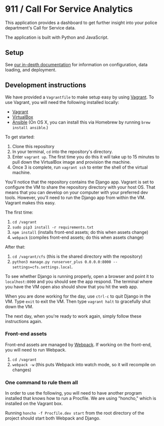 # 911 / Call For Service Analytics 

This application provides a dashboard to get further insight into your police 
department's Call for Service data.

The application is built with Python and JavaScript.

## Setup

See [our in-depth documentation](/docs/src/index.md) for information on
configuration, data loading, and deployment.

## Development instructions

We have provided a `Vagrantfile` to make setup easy by using 
[Vagrant](https://www.vagrantup.com). To use Vagrant, you will need the 
following installed locally:

* [Vagrant](https://www.vagrantup.com)
* [VirtualBox](https://www.virtualbox.org)
* [Ansible](https://docs.ansible.com/ansible/index.html) (On OS X, you can 
install this via Homebrew by running `brew install ansible`.)

To get started:

1. Clone this repository
2. In your terminal, `cd` into the repository's directory.
3. Enter `vagrant up`. The first time you do this it will take up to 15 minutes 
to pull down the VirtualBox image and provision the machine.
4. Once 3 is complete, run `vagrant ssh` to enter the shell of the virtual machine.

You'll notice that the repository contains the Django app. Vagrant is set to 
configure the VM to share the repository directory with your host OS. That means 
that you can develop on your computer with your preferred dev tools. However, 
you'll need to run the Django app from within the VM. Vagrant makes this easy.

The first time:

1. `cd /vagrant`
2. `sudo pip3 install -r requirements.txt`
3. `npm install` (installs front-end assets; do this when assets change)
4. `webpack` (compiles front-end assets; do this when assets change)

After that:

1. `cd /vagrant/cfs` (this is the shared directory with the repository)
2. `python3 manage.py runserver_plus 0.0.0.0:8000 --settings=cfs.settings.local`.

To see whether Django is running properly, open a browser and point it to 
`localhost:8000` and you should see the app respond. The terminal where you 
have the VM open also should show that you hit the web app.

When you are done working for the day, use `ctrl-c` to quit Django in the VM. 
Type `exit` to exit the VM. Then type `vagrant halt` to gracefully shut down the 
VM.

The next day, when you're ready to work again, simply follow these instructions again.

### Front-end assets

Front-end assets are managed by [Webpack](https://webpack.github.io/). If working on
the front-end, you will need to run Webpack.

1. `cd /vagrant`
2. `webpack -w` (this puts Webpack into watch mode, so it will recompile on changes)

### One command to rule them all

In order to use the following, you will need to have another program installed that
knows how to run a Procfile. We are using "honcho," which is installed on the
Vagrant box.

Running `honcho -f Procfile.dev start` from the root directory of the project 
should start both Webpack and Django.